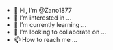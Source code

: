 - 👋 Hi, I’m @Zano1877
- 👀 I’m interested in ...
- 🌱 I’m currently learning ...
- 💞️ I’m looking to collaborate on ...
- 📫 How to reach me ...

<!---
Zano1877/Zano1877 is a ✨ special ✨ repository because its `README.md` (this file) appears on your GitHub profile.
You can click the Preview link to take a look at your changes.
---


- Hi, 1877 team ...
